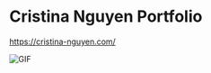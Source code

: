# Cristina Nguyen Portfolio

https://cristina-nguyen.com/

![GIF](https://media.giphy.com/media/BaJ5qyg5LhEcgdW0vC/giphy.gif)

<!-- deploy instructions
---

* npm run build
* firebase deploy --only hosting -->

<!-- to do
---
* fix mobile layout
* make interests/about section a carousel -->